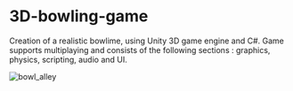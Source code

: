 # 3D-bowling-game
Creation of a realistic bowlime, using Unity 3D game engine and C#. Game supports multiplaying and consists of the following sections : graphics, physics, scripting, audio and UI. 

![bowl_alley](https://user-images.githubusercontent.com/30151515/45644340-35944300-bac6-11e8-9f98-7a33ceb568da.png)
